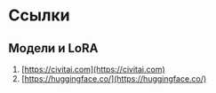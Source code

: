 # Ссылки

## Модели и LoRA

1. [https://civitai.com](https://civitai.com)
2. [https://huggingface.co/](https://huggingface.co/)


